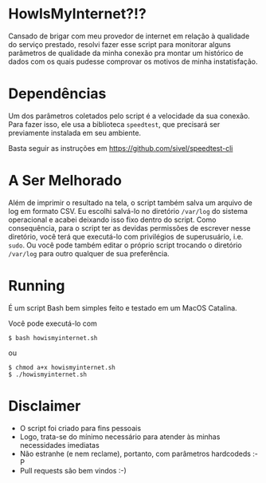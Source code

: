 # HowIsMyInternet?!?

Cansado de brigar com meu provedor de internet em relação à qualidade do serviço prestado, resolvi fazer esse script para monitorar alguns parâmetros de qualidade da minha conexão pra montar um histórico de dados com os quais pudesse comprovar os motivos de minha instatisfação.

# Dependências

Um dos parâmetros coletados pelo script é a velocidade da sua conexão. Para fazer isso, ele usa a biblioteca `speedtest`, que precisará ser previamente instalada em seu ambiente.

Basta seguir as instruções em https://github.com/sivel/speedtest-cli

# A Ser Melhorado

Além de imprimir o resultado na tela, o script também salva um arquivo de log em formato CSV. Eu escolhi salvá-lo no diretório `/var/log` do sistema operacional e acabei deixando isso fixo dentro do script. Como consequência, para o script ter as devidas permissões de escrever nesse diretório, você terá que executá-lo com privilégios de superusuário, i.e. `sudo`. Ou você pode também editar o próprio script trocando o diretório `/var/log` para outro qualquer de sua preferência.

# Running

É um script Bash bem simples feito e testado em um MacOS Catalina. 

Você pode executá-lo com 

`$ bash howismyinternet.sh`

ou

```
$ chmod a+x howismyinternet.sh
$ ./howismyinternet.sh
```

# Disclaimer

* O script foi criado para fins pessoais
* Logo, trata-se do mínimo necessário para atender às minhas necessidades imediatas
* Não estranhe (e nem reclame), portanto, com parâmetros hardcodeds :-P
* Pull requests são bem vindos :-)
